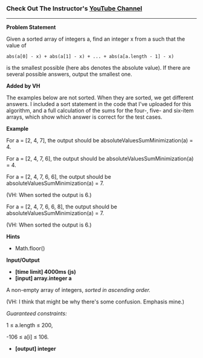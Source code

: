 ### Check Out The Instructor's [YouTube Channel](https://www.YouTube.com/CodingTutorials360)
---

**Problem Statement**

Given a sorted array of integers a, find an integer x from a such that the value of

    abs(a[0] - x) + abs(a[1] - x) + ... + abs(a[a.length - 1] - x)
is the smallest possible (here abs denotes the absolute value).
If there are several possible answers, output the smallest one.

**Added by VH**

The examples below are not sorted. When they are sorted, we get different answers. I
included a sort statement in the code that I've uploaded for this algorithm, and
a full calculation of the sums for the four-, five- and six-item arrays, which
show which answer is correct for the test cases. 


**Example**

For a = [2, 4, 7], the output should be
absoluteValuesSumMinimization(a) = 4.

For a = [2, 4, 7, 6], the output should be
absoluteValuesSumMinimization(a) = 4.

For a = [2, 4, 7, 6, 6], the output should be
absoluteValuesSumMinimization(a) = 7. 

(VH: When sorted the output is 6.)


For a = [2, 4, 7, 6, 6, 8], the output should be
absoluteValuesSumMinimization(a) = 7.

(VH: When sorted the output is 6.)

**Hints**
-   Math.floor()

**Input/Output**

- **[time limit] 4000ms (js)**
- **[input] array.integer a**

A non-empty array of integers, *sorted in ascending order.*

(VH: I think that might be why there's some confusion. Emphasis mine.)

*Guaranteed constraints:*

1 ≤ a.length ≤ 200,

-106 ≤ a[i] ≤ 106.

- **[output] integer**